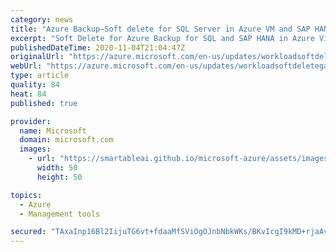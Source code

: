 ```yaml
---
category: news
title: "Azure Backup—Soft delete for SQL Server in Azure VM and SAP HANA"
excerpt: "Soft Delete for Azure Backup for SQL and SAP HANA in Azure Virtual Machines is now generally available."
publishedDateTime: 2020-11-04T21:04:47Z
originalUrl: "https://azure.microsoft.com/en-us/updates/workloadsoftdeletega/"
webUrl: "https://azure.microsoft.com/en-us/updates/workloadsoftdeletega/"
type: article
quality: 84
heat: 84
published: true

provider:
  name: Microsoft
  domain: microsoft.com
  images:
    - url: "https://smartableai.github.io/microsoft-azure/assets/images/organizations/microsoft.com-50x50.jpg"
      width: 50
      height: 50

topics:
  - Azure
  - Management tools

secured: "TAxaInp16Bl2IijuTG6vt+fdaaMfSViOgOJnbNbkWKs/BKvIcgI9kMD+rjaAvmD9JJf/gDMgcO1IJkybpbdSUyKlVM3dTf+JtmTOrg2sTSH+IM5AxMpaheFiBIM4kw30j8GL2XthD9Zkqt+onl/KyownR0p+yLFZ2nDUtnZH53Troq3vV1JWImMUTDOMGfvjxyNzxZVmKLU7vfAAij/7jnETfO9X65W9Y1wZF2Wt12qSm/+P88IWgimR7yCZyf/Z2UZ1oxB8AUCWYy2i7Lu9gwna4+uFfpB5T++qsTiS/mI5gNdWoTx5Mm03dRCB9xMRafjq/LzPxeHyY1yHbIGkQF850QslATzjvmX8hhH5xJQ=;hKs6SyC8w5ORq0jl7BcvxQ=="
---
```



